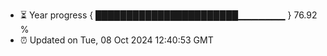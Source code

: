 - ⏳ Year progress { ███████████████████████▁▁▁▁▁▁▁ } 76.92 %
- ⏰ Updated on Tue, 08 Oct 2024 12:40:53 GMT

